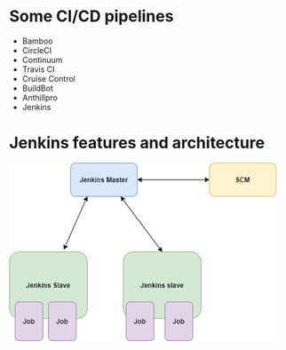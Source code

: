 # Some CI/CD pipelines
* Bamboo
* CircleCI
* Continuum
* Travis CI
* Cruise Control
* BuildBot
* Anthillpro
* Jenkins

# Jenkins features and architecture
![picture](imgs/architecture.jpg)